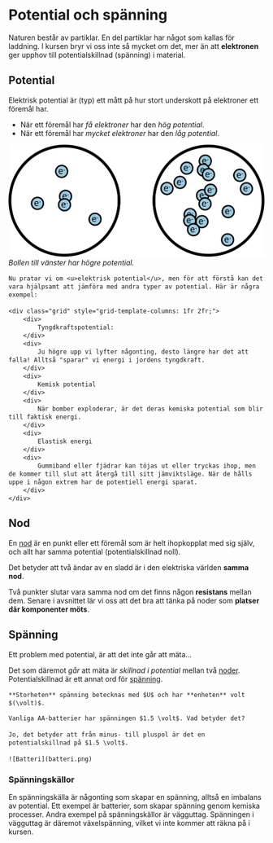 # Potential och spänning
Naturen består av partiklar. En del partiklar har något som kallas för laddning.
I kursen bryr vi oss inte så mycket om det, mer än att **elektronen** ger upphov till potentialskillnad (spänning) i material.

## Potential

Elektrisk potential är (typ) ett mått på hur stort underskott på elektroner ett föremål har.
- När ett föremål har *få elektroner* har den *hög potential*.
- När ett föremål har *mycket elektroner* har den *låg potential*.

![Potential](potential.svg)
*Bollen till vänster har högre potential.*

```admonish info title="Andra typer av potential"
Nu pratar vi om <u>elektrisk potential</u>, men för att förstå kan det vara hjälpsamt att jämföra med andra typer av potential. Här är några exempel:

<div class="grid" style="grid-template-columns: 1fr 2fr;">
    <div>
        Tyngdkraftspotential:
    </div>
    <div>
        Ju högre upp vi lyfter någonting, desto längre har det att falla! Alltså "sparar" vi energi i jordens tyngdkraft.
    </div>
    <div>
        Kemisk potential
    </div>
    <div>
        När bomber exploderar, är det deras kemiska potential som blir till faktisk energi.
    </div>
    <div>
        Elastisk energi
    </div>
    <div>
        Gummiband eller fjädrar kan töjas ut eller tryckas ihop, men de kommer till slut att återgå till sitt jämviktsläge. När de hålls uppe i någon extrem har de potentiell energi sparat.
    </div>
</div>

```

## Nod
En <u>nod</u> är en punkt eller ett föremål som är helt ihopkopplat med sig själv, och allt har samma potential (potentialskillnad noll).

Det betyder att två ändar av en sladd är i den elektriska världen **samma nod**.

Två punkter slutar vara samma nod om det finns någon **resistans** mellan dem. Senare i avsnittet lär vi oss att det bra att tänka på noder som **platser där komponenter möts**.

## Spänning

Ett problem med potential, är att det inte går att mäta... 

Det som däremot *går* att mäta är *skillnad i potential* mellan två [noder](#nod). Potentialskillnad är ett annat ord för <u>spänning</u>.

```admonish info title="Storhet och enhet"
**Storheten** spänning betecknas med $U$ och har **enheten** volt $(\volt)$.
```

```admonish example title="Exempel på spänning"
Vanliga AA-batterier har spänningen $1.5 \volt$. Vad betyder det?

Jo, det betyder att från minus- till pluspol är det en potentialskillnad på $1.5 \volt$.

![Batteri](batteri.png)

```

### Spänningskällor
En spänningskälla är någonting som skapar en spänning, alltså en imbalans av potential. Ett exempel är batterier, som skapar spänning genom kemiska processer. Andra exempel på spänningskällor är vägguttag. Spänningen i vägguttag är däremot växelspänning, vilket vi inte kommer att räkna på i kursen.
